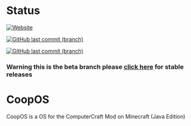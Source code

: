 # Status
[![Website](https://img.shields.io/website?down_color=critical&down_message=DOWN%21&label=CoopOS%20Pages%20for%20GitHub%20Pages&logo=github&style=for-the-badge&up_color=green&up_message=online&url=https%3A%2F%2Fcoopplayzz.github.io%2FCoopOS%2F)](https://coopplayzz.github.com/CoopOS)


[![GitHub last commit (branch)](https://img.shields.io/github/last-commit/CoopPlayzz/CoopOS/beta?label=beta%20last%20commit&logo=github&style=for-the-badge)](https://github.com/CoopPlayzz/CoopOS)



[![GitHub last commit (branch)](https://img.shields.io/github/last-commit/CoopPlayzz/CoopOS/master?label=master%20last%20commit&logo=github&style=for-the-badge)](https://github.com/CoopPlayzz/CoopOS/tree/master)
### Warning this is the beta branch please [click here](https://github.com/CoopPlayzz/CoopOS/tree/master) for stable releases
# CoopOS
CoopOS is a OS for the ComputerCraft Mod on Minecraft (Java Edition)
